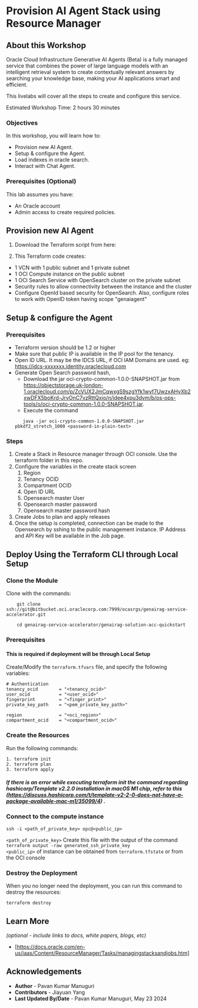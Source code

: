 # Provision AI Agent Stack using Resource Manager

## About this Workshop

Oracle Cloud Infrastructure Generative AI Agents (Beta) is a fully managed service that combines the power of large language models with an intelligent retrieval system to create contextually relevant answers by searching your knowledge base, making your AI applications smart and efficient.

This livelabs will cover all the steps to create and configure this service.  

Estimated Workshop Time: 2 hours 30 minutes 

### Objectives

In this workshop, you will learn how to:
* Provision new AI Agent.
* Setup & configure the Agent.
* Load indexes in oracle search.
* Interact with Chat Agent. 

### Prerequisites (Optional)

This lab assumes you have:
* An Oracle account
* Admin access to create required policies.


## Provision new AI Agent

1. Download the Terraform script from here:

2. This Terraform code creates:
- 1 VCN with 1 public subnet and 1 private subnet
- 1 OCI Compute instance on the public subnet
- 1 OCI Search Service with OpenSearch cluster on the private subnet
- Security rules to allow connectivity between the instance and the cluster
- Configure OpenId based security for OpenSearch. Also, configure roles to work with OpenID token having scope "genaiagent"

  
## Setup & configure the Agent

### Prerequisites
- Terraform version should be 1.2 or higher
- Make sure that public IP is available in the IP pool for the tenancy. 
- Open ID URL. It may be the IDCS URL, if OCI IAM Domains are used. eg: https://idcs-xxxxxxx.identity.oraclecloud.com
- Generate Open Search password hash, 
  - Download the jar oci-crypto-common-1.0.0-SNAPSHOT.jar from https://objectstorage.uk-london-1.oraclecloud.com/p/ZcVUX2JmCqwxgS9szgYfk1wyf7UwzxAHyXb2xwDFX5boKrd-JrvOnC7vzRttQxio/n/idee4xpu3dvm/b/os-ops-tools/o/oci-crypto-common-1.0.0-SNAPSHOT.jar. 
  - Execute the command 
  ```
     java -jar oci-crypto-common-1.0.0-SNAPSHOT.jar pbkdf2_stretch_1000 <password-in-plain-text>
  ```

### Steps

1. Create a Stack in Resource manager through OCI console. Use the terraform folder in this repo.
2. Configure the variables in the create stack screen
   1. Region
   2. Tenancy OCID
   3. Compartment OCID
   4. Open ID URL
   5. Opensearch master User
   6. Opensearch master password
   7. Opensearch master password hash
3. Create Jobs to plan and apply releases
4. Once the setup is completed, connection can be made to the Opensearch by sshing to the public management instance. IP Address and API Key will be available in the Job page.

## Deploy Using the Terraform CLI through Local Setup

### Clone the Module
Clone with the commands:

```
    git clone ssh://git@bitbucket.oci.oraclecorp.com:7999/ocasrgs/genairag-service-accelerator.git
    
    cd genairag-service-accelerator/genairag-solution-acc-quickstart

```

### Prerequisites

#### This is required if deployment will be through Local Setup

Create/Modify the `terraform.tfvars` file, and specify the following variables:

```
# Authentication
tenancy_ocid        = "<tenancy_ocid>"
user_ocid           = "<user_ocid>"
fingerprint         = "<finger_print>"
private_key_path    = "<pem_private_key_path>"

region              = "<oci_region>"
compartment_ocid    = "<compartment_ocid>"
```

### Create the Resources
Run the following commands:

    1. terraform init
    2. terraform plan
    3. terraform apply

 ##### If there is an error while executing terraform init the command regarding hashicorp/Template v2.2.0 installation in macOS M1 chip, refer to this (https://discuss.hashicorp.com/t/template-v2-2-0-does-not-have-a-package-available-mac-m1/35099/4) .


### Connect to the compute instance

```ssh -i <path_of_private_key> opc@<public_ip>```

```<path_of_private_key>``` Create this file with the output of the command ```terraform output -raw generated_ssh_private_key```  <br>
```<public_ip>``` of instance can be obtained from ```terraform.tfstate``` or from the OCI console

### Destroy the Deployment
When you no longer need the deployment, you can run this command to destroy the resources:

    terraform destroy

###

## Learn More

*(optional - include links to docs, white papers, blogs, etc)*

* [https://docs.oracle.com/en-us/iaas/Content/ResourceManager/Tasks/managingstacksandjobs.htm]

## Acknowledgements
* **Author** - Pavan Kumar Manuguri
* **Contributors** -  Jiayuan Yang
* **Last Updated By/Date** - Pavan Kumar Manuguri, May 23 2024
